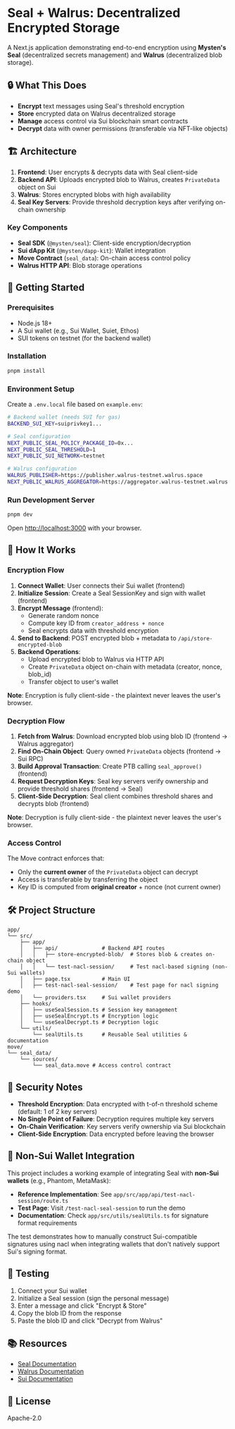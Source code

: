 # Seal + Walrus: Decentralized Encrypted Storage

A Next.js application demonstrating end-to-end encryption using **Mysten's Seal** (decentralized secrets management) and **Walrus** (decentralized blob storage).

## 🔒 What This Does

- **Encrypt** text messages using Seal's threshold encryption
- **Store** encrypted data on Walrus decentralized storage
- **Manage** access control via Sui blockchain smart contracts
- **Decrypt** data with owner permissions (transferable via NFT-like objects)

## 🏗️ Architecture

1. **Frontend**: User encrypts & decrypts data with Seal client-side
2. **Backend API**: Uploads encrypted blob to Walrus, creates `PrivateData` object on Sui
3. **Walrus**: Stores encrypted blobs with high availability
4. **Seal Key Servers**: Provide threshold decryption keys after verifying on-chain ownership

### Key Components

- **Seal SDK** (`@mysten/seal`): Client-side encryption/decryption
- **Sui dApp Kit** (`@mysten/dapp-kit`): Wallet integration
- **Move Contract** (`seal_data`): On-chain access control policy
- **Walrus HTTP API**: Blob storage operations

## 🚀 Getting Started

### Prerequisites

- Node.js 18+
- A Sui wallet (e.g., Sui Wallet, Suiet, Ethos)
- SUI tokens on testnet (for the backend wallet)

### Installation

```bash
pnpm install
```

### Environment Setup

Create a `.env.local` file based on `example.env`:

```bash
# Backend wallet (needs SUI for gas)
BACKEND_SUI_KEY=suiprivkey1...

# Seal configuration
NEXT_PUBLIC_SEAL_POLICY_PACKAGE_ID=0x...
NEXT_PUBLIC_SEAL_THRESHOLD=1
NEXT_PUBLIC_SUI_NETWORK=testnet

# Walrus configuration
WALRUS_PUBLISHER=https://publisher.walrus-testnet.walrus.space
NEXT_PUBLIC_WALRUS_AGGREGATOR=https://aggregator.walrus-testnet.walrus.space
```

### Run Development Server

```bash
pnpm dev
```

Open [http://localhost:3000](http://localhost:3000) with your browser.

## 📖 How It Works

### Encryption Flow

1. **Connect Wallet**: User connects their Sui wallet (frontend)
2. **Initialize Session**: Create a Seal SessionKey and sign with wallet (frontend)
3. **Encrypt Message** (frontend):
   - Generate random nonce
   - Compute key ID from `creator_address + nonce`
   - Seal encrypts data with threshold encryption
4. **Send to Backend**: POST encrypted blob + metadata to `/api/store-encrypted-blob`
5. **Backend Operations**:
   - Upload encrypted blob to Walrus via HTTP API
   - Create `PrivateData` object on-chain with metadata (creator, nonce, blob_id)
   - Transfer object to user's wallet

**Note**: Encryption is fully client-side - the plaintext never leaves the user's browser.

### Decryption Flow

1. **Fetch from Walrus**: Download encrypted blob using blob ID (frontend → Walrus aggregator)
2. **Find On-Chain Object**: Query owned `PrivateData` objects (frontend → Sui RPC)
3. **Build Approval Transaction**: Create PTB calling `seal_approve()` (frontend)
4. **Request Decryption Keys**: Seal key servers verify ownership and provide threshold shares (frontend → Seal)
5. **Client-Side Decryption**: Seal client combines threshold shares and decrypts blob (frontend)

**Note**: Decryption is fully client-side - the plaintext never leaves the user's browser.

### Access Control

The Move contract enforces that:
- Only the **current owner** of the `PrivateData` object can decrypt
- Access is transferable by transferring the object
- Key ID is computed from **original creator** + nonce (not current owner)

## 🛠️ Project Structure

```
app/
└── src/
    ├── app/
    │   ├── api/              # Backend API routes
    │   │   ├── store-encrypted-blob/  # Stores blob & creates on-chain object
    │   │   └── test-nacl-session/     # Test nacl-based signing (non-Sui wallets)
    │   ├── page.tsx          # Main UI
    │   ├── test-nacl-seal-session/    # Test page for nacl signing demo
    │   └── providers.tsx     # Sui wallet providers
    ├── hooks/
    │   ├── useSealSession.ts # Session key management
    │   ├── useSealEncrypt.ts # Encryption logic
    │   └── useSealDecrypt.ts # Decryption logic
    └── utils/
        └── sealUtils.ts      # Reusable Seal utilities & documentation
move/
└── seal_data/
    └── sources/
        └── seal_data.move # Access control contract
```

## 🔐 Security Notes

- **Threshold Encryption**: Data encrypted with t-of-n threshold scheme (default: 1 of 2 key servers)
- **No Single Point of Failure**: Decryption requires multiple key servers
- **On-Chain Verification**: Key servers verify ownership via Sui blockchain
- **Client-Side Encryption**: Data encrypted before leaving the browser

## 🔌 Non-Sui Wallet Integration

This project includes a working example of integrating Seal with **non-Sui wallets** (e.g., Phantom, MetaMask):

- **Reference Implementation**: See `app/src/app/api/test-nacl-session/route.ts`
- **Test Page**: Visit `/test-nacl-seal-session` to run the demo
- **Documentation**: Check `app/src/utils/sealUtils.ts` for signature format requirements

The test demonstrates how to manually construct Sui-compatible signatures using nacl when integrating wallets that don't natively support Sui's signing format.

## 🧪 Testing

1. Connect your Sui wallet
2. Initialize a Seal session (sign the personal message)
3. Enter a message and click "Encrypt & Store"
4. Copy the blob ID from the response
5. Paste the blob ID and click "Decrypt from Walrus"

## 📚 Resources

- [Seal Documentation](https://seal-docs.wal.app)
- [Walrus Documentation](https://docs.walrus.site)
- [Sui Documentation](https://docs.sui.io)

## 📝 License

Apache-2.0
